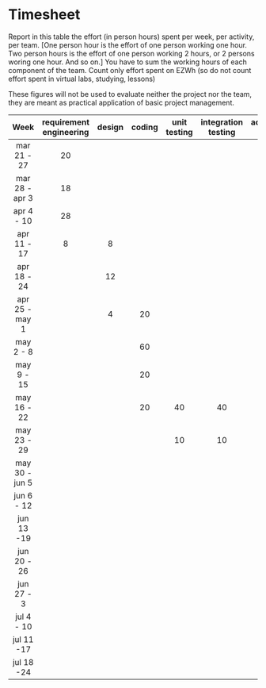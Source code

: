 # Timesheet

Report in this table the effort (in person hours) spent per week, per activity, per team. 
[One person hour is the effort of one person working one hour.
Two person hours is the effort of one person working 2 hours, or 2 persons woring one hour. And so on.]
You have to sum the working hours of each component of the team.
Count only effort spent on EZWh (so do not count effort spent in virtual labs, studying, lessons)

These figures will not be used to evaluate neither the project nor the team, they are meant as practical application of basic project management.

| Week        | requirement engineering |    design   | coding | unit testing | integration testing | acceptance testing | management | git maven |
|:-----------:|:-----------------------:|:-----------:|:-----------:|:----------:|:------------:|:---------------:|:-------------:|:--------------:|
| mar 21 - 27 |         20              |             | | | | | 2 | |
| mar 28 - apr 3 |      18               |          | | | | | | |
| apr 4 - 10 |          28              |           | | | | | | |
| apr 11 - 17 |         8              |   8          | | | | | | | 
| apr 18 - 24 |                         |12 | | | | | | | 
| apr 25 - may 1 |                      |4 | 20 | | | | 2 | | 
| may 2 - 8 |                           | | 60 |  | | | | | 
| may 9 - 15 |                          | | 20 | | | | | | 
| may 16 - 22 |                         | | 20| 40 | 40 | | 2 | | 
| may 23 - 29 |                         | | | 10| 10| | 2 | | 
| may 30 - jun 5 |                      | | | | | 22 | 2 | 1| 
| jun 6 - 12 |                          | | | | | 14 | 2 | | 
| jun 13 -19 |                          | | | | | | | | 
| jun 20 - 26 |                         | | | | | | | | 
| jun 27 - 3 |                          | | | | | | | | 
| jul 4 - 10 |                          | | | | | | | | 
| jul 11 -17 |                          | | | | | | | |
| jul 18 -24 |          | | | | | | | |
